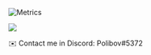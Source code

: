 ![Metrics](https://metrics.lecoq.io/SantiagoVA?template=classic&repositories.affiliations=&base.header=0&base.community=0&isocalendar=1&languages=1&introduction=1&isocalendar.duration=half-year&languages.ignored=ejs&languages.colors=github&languages.threshold=0%25&introduction.title=true&config.timezone=America%2FBogota)

![](https://hit.yhype.me/github/profile?user_id=69735181)

✉️ Contact me in Discord: Polibov#5372
